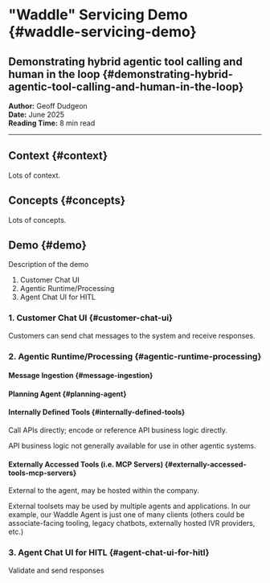 # "Waddle" Servicing Demo {#waddle-servicing-demo}

## Demonstrating hybrid agentic tool calling and human in the loop {#demonstrating-hybrid-agentic-tool-calling-and-human-in-the-loop}

**Author:** Geoff Dudgeon  
**Date:** June 2025  
**Reading Time:** 8 min read

---

## Context {#context}

Lots of context.

## Concepts {#concepts}

Lots of concepts.

## Demo {#demo}

Description of the demo

1. Customer Chat UI
2. Agentic Runtime/Processing
3. Agent Chat UI for HITL

### 1. Customer Chat UI {#customer-chat-ui}

Customers can send chat messages to the system and receive responses.

### 2. Agentic Runtime/Processing {#agentic-runtime-processing}

#### Message Ingestion {#message-ingestion}

#### Planning Agent {#planning-agent}

#### Internally Defined Tools {#internally-defined-tools}

Call APIs directly; encode or reference API business logic directly.

API business logic not generally available for use in other agentic systems.

#### Externally Accessed Tools (i.e. MCP Servers) {#externally-accessed-tools-mcp-servers}

External to the agent, may be hosted within the company.

External toolsets may be used by multiple agents and applications. In our example, our Waddle Agent is just one of many clients (others could be associate-facing tooling, legacy chatbots, externally hosted IVR providers, etc.)

### 3. Agent Chat UI for HITL {#agent-chat-ui-for-hitl}

Validate and send responses